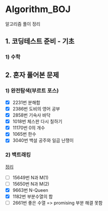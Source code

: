 # Algorithm_BOJ
알고리즘 풀이 정리

## 1. 코딩테스트 준비 - 기초
### 1) 수학

## 2. 혼자 풀어본 문제
### 1) 완전탐색(부르트 포스)
- [X] 2231번 분해합
- [X] 2386번 도비의 영어 공부
- [X] 2858번 기숙사 바닥
- [X] 1018번 체스판 다시 칠하기
- [X] 11170번 0의 개수
- [X] 1065번 한수
- [X] 3040번 백설 공주와 일곱 난쟁이

### 2) 백트래킹
[정리](https://leather-wildflower-d14.notion.site/Backtracking-621edb0bccbb48b69ad969a7d7d3e09e)
- [ ] 15649번 N과 M(1)
- [ ] 15650번 N과 M(2)
- [X] 9663번 N-Queen
- [X] 1182번 부분수열의 합
- [ ] 2661번 좋은 수열  => promising 부분 해결 못함
